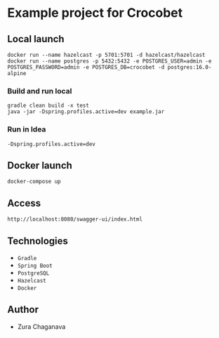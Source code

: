 # Example project for Crocobet

## Local launch

```
docker run --name hazelcast -p 5701:5701 -d hazelcast/hazelcast
docker run --name postgres -p 5432:5432 -e POSTGRES_USER=admin -e POSTGRES_PASSWORD=admin -e POSTGRES_DB=crocobet -d postgres:16.0-alpine
```

### Build and run local
```
gradle clean build -x test
java -jar -Dspring.profiles.active=dev example.jar
```

### Run in Idea
```
-Dspring.profiles.active=dev
```

## Docker launch

```
docker-compose up
```

## Access
```
http://localhost:8080/swagger-ui/index.html
```

## Technologies

* `Gradle`
* `Spring Boot`
* `PostgreSQL`
* `Hazelcast`
* `Docker`

## Author

* Zura Chaganava

